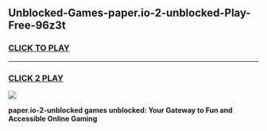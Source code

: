 
## Unblocked-Games-paper.io-2-unblocked-Play-Free-96z3t
<h3>
<a href="https://premium76.site?title=paper.io-2-unblocked&ref=23A">CLICK TO PLAY</a></h3>
<hr>

<h3>
<a href="https://premium76.site?title=paper.io-2-unblocked&ref=23A">CLICK 2 PLAY</a>
  
</h3>

<a href="https://premium76.site?title=paper.io-2-unblocked&ref=23A"><img src="https://clearcache.store/games.png"></a>


**paper.io-2-unblocked games unblocked: Your Gateway to Fun and Accessible Online Gaming**
